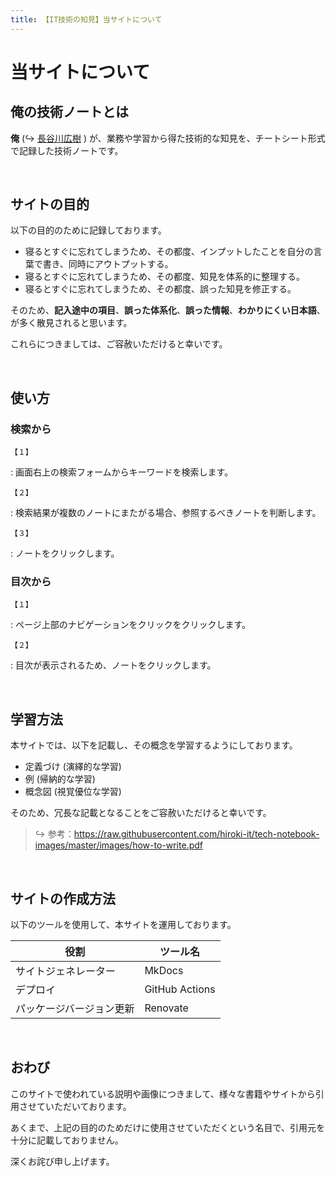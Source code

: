 ```yaml
---
title: 【IT技術の知見】当サイトについて
---
```


# 当サイトについて

## 俺の技術ノートとは

**俺** (↪️ [長谷川広樹](https://hiroki-it.github.io/tech-notebook/about.html) ) が、業務や学習から得た技術的な知見を、チートシート形式で記録した技術ノートです。

<br>

## サイトの目的

以下の目的のために記録しております。

- 寝るとすぐに忘れてしまうため、その都度、インプットしたことを自分の言葉で書き、同時にアウトプットする。
- 寝るとすぐに忘れてしまうため、その都度、知見を体系的に整理する。
- 寝るとすぐに忘れてしまうため、その都度、誤った知見を修正する。

そのため、**記入途中の項目**、**誤った体系化**、**誤った情報**、**わかりにくい日本語**、が多く散見されると思います。

これらにつきましては、ご容赦いただけると幸いです。

<br>

## 使い方

### 検索から

```【１】```

:    画面右上の検索フォームからキーワードを検索します。

```【２】```

:    検索結果が複数のノートにまたがる場合、参照するべきノートを判断します。

```【３】```

:    ノートをクリックします。

### 目次から

```【１】```

:    ページ上部のナビゲーションをクリックをクリックします。

```【２】```

:    目次が表示されるため、ノートをクリックします。

<br>

## 学習方法

本サイトでは、以下を記載し、その概念を学習するようにしております。

- 定義づけ (演繹的な学習)
- 例 (帰納的な学習)
- 概念図 (視覚優位な学習)

そのため、冗長な記載となることをご容赦いただけると幸いです。

> ↪️ 参考：<https://raw.githubusercontent.com/hiroki-it/tech-notebook-images/master/images/how-to-write.pdf>

<br>

## サイトの作成方法

以下のツールを使用して、本サイトを運用しております。

| 役割           | ツール名          |
|----------------|----------------|
| サイトジェネレーター     | MkDocs         |
| デプロイ           | GitHub Actions |
| パッケージバージョン更新 | Renovate       |

<br>

## おわび

このサイトで使われている説明や画像につきまして、様々な書籍やサイトから引用させていただいております。

あくまで、上記の目的のためだけに使用させていただくという名目で、引用元を十分に記載しておりません。

深くお詫び申し上げます。

<br>
